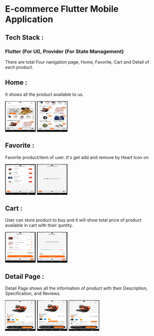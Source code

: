 <h1> E-commerce Flutter Mobile Application </h1>

<h2> Tech Stack :  </h2>
<h3> Flutter (For UI), Provider (For State Management) </h3>

<p> There are total Four navigation page, Home, Favorite, Cart and Detail of each product. </p>

<h2> Home : </h2>
<p> It shows all the product available to us. </p>
<img src="/images/app/home_screen_1.jpg" height="100" width="100" />
<img src="/images/app/home_screen_2.jpg" height="100" width="100" />

<h2> Favorite : </h2>
<p> Favorite product/item of user. It's get add and remove by Heart Icon on  </p>
<img src="/images/app/favorite_1.jpg" height="100" width="100" />
<img src="/images/app/favorite_2.jpg" height="100" width="100" />

<h2> Cart : </h2>
<p> User can store product to buy and it will show total price of product available in cart with their quntity. </p>
<img src="/images/app/cart_1.jpg" height="100" width="100" />
<img src="/images/app/cart_2.jpg" height="100" width="100" />

<h2> Detail Page : </h2>
<p> Detail Page shows all the information of product with their Description, Specification, and Reviews.  </p>
<img src="/images/app/detail_1.jpg" height="100" width="100" />
<img src="/images/app/detail_2.jpg" height="100" width="100" />
<img src="/images/app/detail_3.jpg" height="100" width="100" />